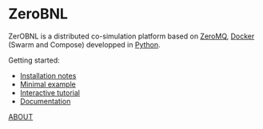 # ZeroBNL

ZerOBNL is a distributed co-simulation platform based on [ZeroMQ](http://zeromq.org/), [Docker](https://www.docker.com/) (Swarm and Compose) developped in [Python](https://www.python.org/).

Getting started:
- [Installation notes](./install.md)
- [Minimal example](./../examples/MinimalExample.ipynb)
- [Interactive tutorial]()
- [Documentation](./docu.md)

[ABOUT](./about.md)